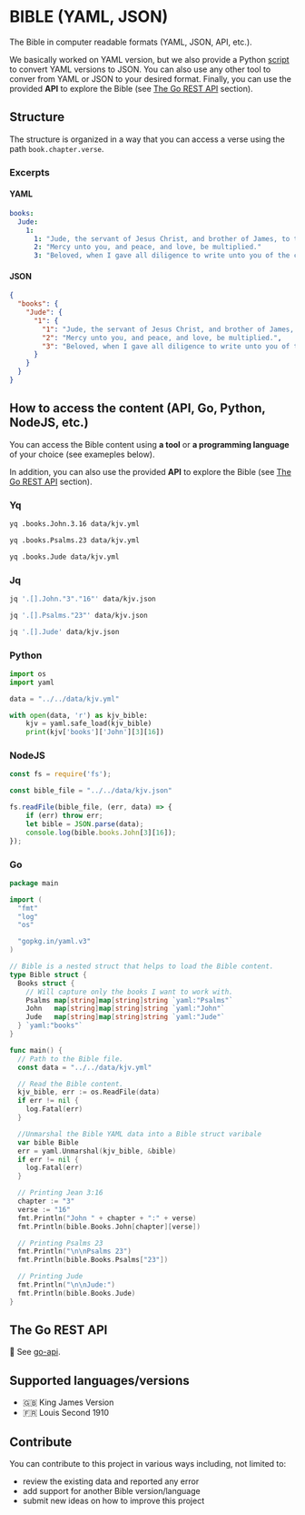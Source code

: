 # BIBLE (YAML, JSON)

The Bible in computer readable formats (YAML, JSON, API, etc.).

We basically worked on YAML version, but we also provide a Python [script](scripts/yaml-to-json.py) to convert YAML versions to JSON.
You can also use any other tool to conver from YAML or JSON to your desired format.
Finally, you can use the provided **API** to explore the Bible (see [The Go REST API](#the-go-rest-api) section).

## Structure

The structure is organized in a way that you can access a verse using the path `book.chapter.verse`.

### Excerpts

#### YAML

```yml
books:
  Jude:
    1:
      1: "Jude, the servant of Jesus Christ, and brother of James, to them that are sanctified by God the Father, and preserved in Jesus Christ, and called:"
      2: "Mercy unto you, and peace, and love, be multiplied."
      3: "Beloved, when I gave all diligence to write unto you of the common salvation, it was needful for me to write unto you, and exhort you that ye should earnestly contend for the faith which was once delivered unto the saints."
```

#### JSON

```json
{
  "books": {
    "Jude": {
      "1": {
        "1": "Jude, the servant of Jesus Christ, and brother of James, to them that are sanctified by God the Father, and preserved in Jesus Christ, and called:",
        "2": "Mercy unto you, and peace, and love, be multiplied.",
        "3": "Beloved, when I gave all diligence to write unto you of the common salvation, it was needful for me to write unto you, and exhort you that ye should earnestly contend for the faith which was once delivered unto the saints."
      }
    }
  }
}
```

## How to access the content (API, Go, Python, NodeJS, etc.)

You can access the Bible content using **a tool** or **a programming language** of your choice (see exameples below).

In addition, you can also use the provided **API** to explore the Bible (see [The Go REST API](#the-go-rest-api) section).

### Yq

```bash
yq .books.John.3.16 data/kjv.yml

yq .books.Psalms.23 data/kjv.yml

yq .books.Jude data/kjv.yml
```

### Jq

```bash
jq '.[].John."3"."16"' data/kjv.json

jq '.[].Psalms."23"' data/kjv.json

jq '.[].Jude' data/kjv.json
```

### Python

```python
import os
import yaml

data = "../../data/kjv.yml"

with open(data, 'r') as kjv_bible:
    kjv = yaml.safe_load(kjv_bible)
    print(kjv['books']['John'][3][16])
```

### NodeJS

```js
const fs = require('fs');

const bible_file = "../../data/kjv.json"

fs.readFile(bible_file, (err, data) => {
    if (err) throw err;
    let bible = JSON.parse(data);
    console.log(bible.books.John[3][16]);
});
```

### Go

```go
package main

import (
  "fmt"
  "log"
  "os"

  "gopkg.in/yaml.v3"
)

// Bible is a nested struct that helps to load the Bible content.
type Bible struct {
  Books struct {
    // Will capture only the books I want to work with.
    Psalms map[string]map[string]string `yaml:"Psalms"`
    John   map[string]map[string]string `yaml:"John"`
    Jude   map[string]map[string]string `yaml:"Jude"`
  } `yaml:"books"`
}

func main() {
  // Path to the Bible file.
  const data = "../../data/kjv.yml"

  // Read the Bible content.
  kjv_bible, err := os.ReadFile(data)
  if err != nil {
    log.Fatal(err)
  }

  //Unmarshal the Bible YAML data into a Bible struct varibale
  var bible Bible
  err = yaml.Unmarshal(kjv_bible, &bible)
  if err != nil {
    log.Fatal(err)
  }

  // Printing Jean 3:16
  chapter := "3"
  verse := "16"
  fmt.Println("John " + chapter + ":" + verse)
  fmt.Println(bible.Books.John[chapter][verse])

  // Printing Psalms 23
  fmt.Println("\n\nPsalms 23")
  fmt.Println(bible.Books.Psalms["23"])

  // Printing Jude
  fmt.Println("\n\nJude:")
  fmt.Println(bible.Books.Jude)
}

```

## The Go REST API

🚧 See [go-api](go-api/).

## Supported languages/versions

- 🇬🇧 King James Version
- 🇫🇷 Louis Second 1910

## Contribute

You can contribute to this project in various ways including, not limited to:

- review the existing data and reported any error
- add support for another Bible version/language
- submit new ideas on how to improve this project
